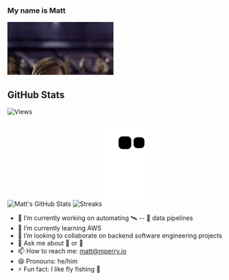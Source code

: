 ### My name is Matt
<!--
gif from Tenor, I do not own the gif.
-->
![obi](hello-there-hi-there.gif)

## GitHub Stats
![Views](https://komarev.com/ghpvc/?username=mattp0)

![Matt's GitHub Stats](https://github-readme-stats.vercel.app/api?username=mattp0&theme=gotham)
![Streaks](http://github-readme-streak-stats.herokuapp.com?user=mattp0&theme=gotham&)
![Snake Graph!](https://raw.githubusercontent.com/mattp0/mattp0/output/snake-anime.svg)

- 🔭 I’m currently working on automating :artificial_satellite: -- :satellite: data pipelines
- 🌱 I’m currently learning AWS
- 👯 I’m looking to collaborate on backend software engineering projects
- 💬 Ask me about 🤖 or 🔐
- 📫 How to reach me: matt@mperry.io
- 😄 Pronouns: he/him
- ⚡ Fun fact: I like fly fishing 🎣
